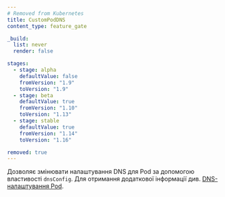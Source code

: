 ```yaml
---
# Removed from Kubernetes
title: CustomPodDNS
content_type: feature_gate

_build:
  list: never
  render: false

stages:
  - stage: alpha
    defaultValue: false
    fromVersion: "1.9"
    toVersion: "1.9"
  - stage: beta
    defaultValue: true
    fromVersion: "1.10"
    toVersion: "1.13"
  - stage: stable
    defaultValue: true
    fromVersion: "1.14"
    toVersion: "1.16"

removed: true
---
```

Дозволяє змінювати налаштування DNS для Pod за допомогою властивості `dnsConfig`. Для отримання додаткової інформації див. [DNS-налаштування Pod](/docs/concepts/services-networking/dns-pod-service/#pod-dns-config).
